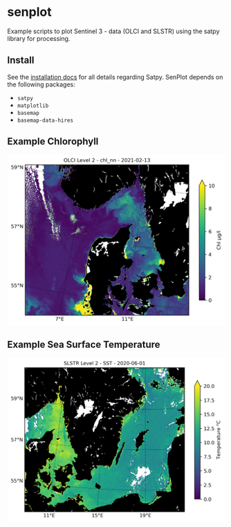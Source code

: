 # senplot
Example scripts to plot Sentinel 3 - data (OLCI and SLSTR) using the satpy library for processing.

Install
--------

See the [installation docs](https://satpy.readthedocs.io/en/stable/install.html)
for all details regarding Satpy. SenPlot depends on the following packages:

- ``satpy``
- ``matplotlib``
- ``basemap``
- ``basemap-data-hires``

Example Chlorophyll
--------
![Example Chlorophyll](senplot/etc/chl_nn_test_plot.png)

Example Sea Surface Temperature
--------
![Example SST](senplot/etc/sst_test_plot.png)